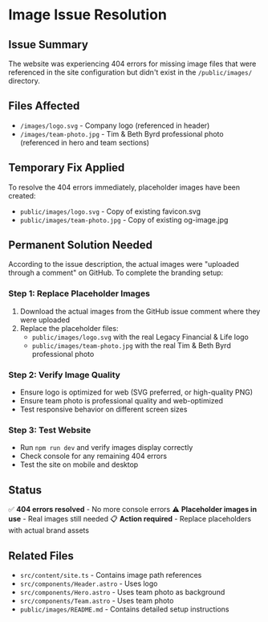 # Image Issue Resolution

## Issue Summary
The website was experiencing 404 errors for missing image files that were referenced in the site configuration but didn't exist in the `/public/images/` directory.

## Files Affected
- `/images/logo.svg` - Company logo (referenced in header)
- `/images/team-photo.jpg` - Tim & Beth Byrd professional photo (referenced in hero and team sections)

## Temporary Fix Applied
To resolve the 404 errors immediately, placeholder images have been created:
- `public/images/logo.svg` - Copy of existing favicon.svg
- `public/images/team-photo.jpg` - Copy of existing og-image.jpg

## Permanent Solution Needed
According to the issue description, the actual images were "uploaded through a comment" on GitHub. To complete the branding setup:

### Step 1: Replace Placeholder Images
1. Download the actual images from the GitHub issue comment where they were uploaded
2. Replace the placeholder files:
   - `public/images/logo.svg` with the real Legacy Financial & Life logo
   - `public/images/team-photo.jpg` with the real Tim & Beth Byrd professional photo

### Step 2: Verify Image Quality
- Ensure logo is optimized for web (SVG preferred, or high-quality PNG)
- Ensure team photo is professional quality and web-optimized
- Test responsive behavior on different screen sizes

### Step 3: Test Website
- Run `npm run dev` and verify images display correctly
- Check console for any remaining 404 errors
- Test the site on mobile and desktop

## Status
✅ **404 errors resolved** - No more console errors
⚠️ **Placeholder images in use** - Real images still needed
📋 **Action required** - Replace placeholders with actual brand assets

## Related Files
- `src/content/site.ts` - Contains image path references
- `src/components/Header.astro` - Uses logo
- `src/components/Hero.astro` - Uses team photo as background
- `src/components/Team.astro` - Uses team photo
- `public/images/README.md` - Contains detailed setup instructions